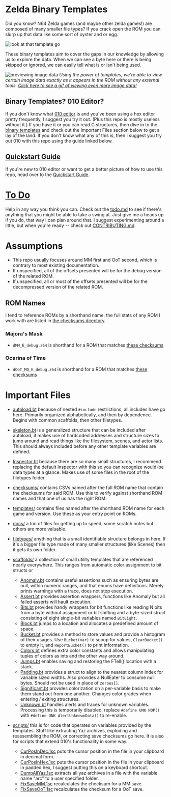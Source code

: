 # Zelda Binary Templates
Did you know? N64 Zelda games (and maybe other zelda games!) are composed of many smaller file types?
If you crack open the ROM you can slurp up that data like some sort of oyster and or egg.

![look at that template go](http://i.imgur.com/i27WJvD.png)

These binary templates aim to cover the gaps in our knowledge by allowing us to explore the data.
When we can see a byte here or there is being skipped or ignored, we can easily tell what is or isn't being used.

![previewing image data](https://i.imgur.com/l7U0BuH.png)
_Using the power of templates, we're able to view certain image data exactly as it appears in the ROM without any external tools. [Click here to see a gif of viewing even more image data!](https://i.imgur.com/JuCNQIi.gif)_

## Binary Templates? 010 Editor?
If you don't know what [010 editor](http://www.sweetscape.com/010editor/) is and you've been using a hex editor pretty frequently,
I suggest you try it out. (Plus this repo is mostly useless without it.) If you have it or you can read C structures,
then dive in to the [binary templates](http://www.sweetscape.com/010editor/templates.html) and check out the Important Files section below to get a lay of the land.
If you don't know what any of this is, then I suggest you try out 010 with this repo using the guide linked below.

## [Quickstart Guide](docs/quickstart_guide.md)
If you're new to 010 editor or want to get a better picture of how to use this repo, head over to the [Quickstart Guide](docs/quickstart_guide.md).

# [To Do](todo.md)
Help in any way you think you can. Check out the [todo.md](todo.md) to see if there's anything that you might be able to take a swing at. Just give me a heads up if you do, that way I can plan around that. I suggest experimenting around a little, but when you're ready -- check out [CONTRIBUTING.md](CONTRIBUTING.md).

# Assumptions
* This repo usually focuses around MM first and OoT second, which is contrary to most existing documentation.
* If unspecified, all of the offsets presented will be for the debug version of the related ROM.
* If unspecified, all or most of the offsets presented will be for the decompressed version of the related ROM.

## ROM Names
I tend to reference ROMs by a shorthand name, the full stats of any ROM I work with are listed in [the checksums directory](checksums/).

### Majora's Mask
* `dMM_E_debug.z64` is shorthand for a ROM that matches [these checksums](checksums/decompressed/Legend%20of%20Zelda%2C%20The%20-%20Majora's%20Mask%20(E)%20(M4)%20(Debug%20Version).z64.csv)

### Ocarina of Time
* `dOoT_MQ_E_debug.z64` is shorthand for a ROM that matches [these checksums](checksums/decompressed/Legend%20of%20Zelda%2C%20The%20-%20Ocarina%20of%20Time%20-%20Master%20Quest%20(E)%20(GC)%20(Debug%20Version).z64.csv)

# Important Files
* [autoload.bt](autoload.bt) because of nested `#include` restrictions, all includes have go here. Primarily organized alphabetically, and then by dependence. Begins with common scaffolds, then other filetypes.
* [skeleton.bt](skeleton.bt) is a generalized structure that can be included after autoload, it makes use of hardcoded addresses and structure sizes to jump around and read things like the filesystem, scenes, and actor lists. This should always included before any other template variables are defined.
* [Inspector.bt](Inspector.bt) because there are so many small structures, I recommend replacing the default Inspector with this so you can recognize would-be data types at a glance. Makes use of some files in the root of the filetypes folder.

* [checksums/](checksums/) contains CSVs named after the full ROM name that contain the checksums for said ROM. Use this to verify against shorthand ROM names and that one of us has the right ROM.
* [templates/](templates/) contains files named after the shorthand ROM name for each game and version. Use these as your entry point on ROMs.
* [docs/](docs/) a ton of files for getting up to speed, some scratch notes but others are more valuable.
* [filetypes/](filetypes/) anything that is a small identifiable structure belongs in here. If it's a bigger file type made of many smaller structures (like Scenes) then it gets its own folder.
* [scaffolds/](scaffolds/) a collection of small utility templates that are referenced nearly everywhere. This ranges from automatic color assignment to bit structs or 
	* [Anomaly.bt](scaffolds/Anomaly.bt) contains useful assertions such as ensuring bytes are null, within numeric ranges, and that enums have definitions. Merely prints warnings with a trace, does not stop execution.
	* [Assert.bt](scaffolds/Assert.bt) provides assertion wrappers, functions like Anomaly but all failed asserts will hault execution.
	* [Bits.bt](scaffolds/Bits.bt) provides handy wrappers for bit functions like reading N bits from a byte without assignment or bit shifting and a byte-sized struct consisting of eight single-bit variables named `BitEight`.
	* [Block.bt](scaffolds/Block.bt) jumps to a location and allocates a predefined amount of space.
	* [Bucket.bt](scaffolds/Bucket.bt) provides a method to store values and provide a histogram of their usages. Use `Bucket(var)` to scoop for values, `ClearBucket()` to empty it, and `ReportBucket()` to print information.
	* [Colors.bt](scaffolds/Colors.bt) defines extra color constants and allows manipulating tuples of colors as ints and the other way around.
	* [Jumps.bt](scaffolds/Jumps.bt) enables saving and restoring the FTell() location with a stack.
	* [Padding.bt](scaffolds/Padding.bt) provides a struct to align to the nearest column index for variable sized widths. Also provides a NullEater to consume null bytes. Should not be used in place of `zeroes[]`.
	* [Significant.bt](scaffolds/Significant.bt) provides colorization on a per-variable basis to make them stand out from one another. Changes color grades when entering / exiting structures.
	* [Unknown.bt](scaffolds/Unknown.bt) handles alerts and traces for unknown variables. Processing this is temporarily disabled, replace `#define UNK NOP()` with `#define UNK AlertUnknownData()` to re-enable.
* [scripts/](scripts/) this is for code that operates on variables provided by the templates. Stuff like extracting Yaz archives, exploding and reassembling the ROM, or correcting save checksums go here. It is also for scripts that extend 010's functionality in some way.
	* [CurPosInDec.1sc](scaffolds/CurPosInDec.1sc) puts the cursor position in the file in your clipboard in decimal form.
	* [CurPosInHex.1sc](scaffolds/CurPosInHex.1sc) puts the cursor position in the file in your clipboard in padded hex, I suggest putting this on a keyboard shortcut.
	* [DumpAllYaz.1sc](scaffolds/DumpAllYaz.1sc) extracts all yaz archives in a file with the variable name "arc" to a user specified folder.
	* [FixSaveMM.1sc](scaffolds/FixSaveMM.1sc) recalculates the checksum for a MM save.
	* [FixSaveOoT.1sc](scaffolds/FixSaveOoT.1sc) recalculates the checksum for a OoT save.
